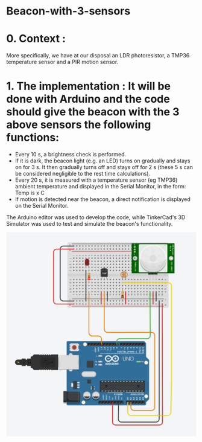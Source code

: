 # Beacon-with-3-sensors

# 0. Context : 
More specifically, we have at our disposal an LDR photoresistor, a TMP36 temperature sensor and a PIR motion sensor.

# 1. The implementation : It will be done with Arduino and the code should give the beacon with the 3 above sensors the following functions:

* Every 10 s, a brightness check is performed.
* If it is dark, the beacon light (e.g. an LED) turns on gradually and stays on for 3 s. It then gradually turns off and stays off for 2 s (these 5 s can be considered negligible to the rest time calculations).
* Every 20 s, it is measured with a temperature sensor (eg TMP36) ambient temperature and displayed in the Serial Monitor, in the form:
Temp is x C
* Ιf motion is detected near the beacon, a direct notification is displayed on the Serial Monitor.

The Arduino editor was used to develop the code, while TinkerCad's 3D Simulator was used to test and simulate the beacon's functionality.

<img src = "https://github.com/stefaniaskorda/Beacon-with-3-sensors/blob/main/tinkercad_circuit.png" width = "528">
